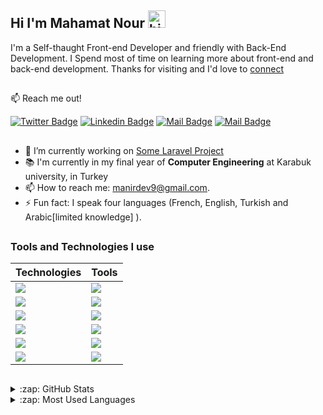 ## Hi I'm Mahamat Nour <img src="https://user-images.githubusercontent.com/1303154/88677602-1635ba80-d120-11ea-84d8-d263ba5fc3c0.gif" width="28px" alt="hi">

I'm a Self-thaught Front-end Developer and friendly with Back-End Development. I Spend most of time on learning more about front-end and back-end development.
Thanks for visiting and I'd love to [connect](https://www.linkedin.com/in/mahamat-nour-mahamat-abdraman-b44385175/)
## 
:mailbox: Reach me out!

[![Twitter Badge](https://img.shields.io/badge/-@manirDev-1ca0f1?style=flat&labelColor=1ca0f1&logo=twitter&logoColor=white&link=https://twitter.com/manirDev)](https://twitter.com/manirDev) 
[![Linkedin Badge](https://img.shields.io/badge/-manirDev-0e76a8?style=flat&labelColor=0e76a8&logo=linkedin&logoColor=white)](https://www.linkedin.com/in/mahamat-nour-mahamat-abdraman-b44385175/)
[![Mail Badge](https://img.shields.io/badge/-manirDev-e84393?style=flat&labelColor=e84393&logo=instagram&logoColor=white)](https://www.instagram.com/manirDev/) 
[![Mail Badge](https://img.shields.io/badge/-manirDev-c0392b?style=flat&labelColor=c0392b&logo=gmail&logoColor=white)](mailto:manirdev9@gmail.com)
## 
<!-- TODO: Add last video link -->

- 🔭 I’m currently working on [Some Laravel Project](https://github.com/manirDev/Laravel-Book-App)
- 📚 I'm currently in my final year of <b>Computer Engineering</b> at Karabuk university, in Turkey
- 📫 How to reach me: manirdev9@gmail.com.
- ⚡ Fun fact: I speak four languages (French, English, Turkish and Arabic[limited knowledge] ).
## 


### Tools and Technologies I use

| Technologies  |Tools|
| ------------- | ------------- |
| ![](https://img.shields.io/badge/Code-HTML-informational?style=flat&logo=html5&logoColor=white&color=6aa6f8)  | ![](https://img.shields.io/badge/UiDesign-Figma-informational?style=flat&logo=figma&logoColor=white&color=6aa6f8)  |
| ![](https://img.shields.io/badge/Code-CSS-informational?style=flat&logo=css3&logoColor=white&color=6aa6f8)  | ![](https://img.shields.io/badge/Editor-VS_Code-informational?style=flat&logo=visual-studio-code&logoColor=white&color=6aa6f8) |
| ![](https://img.shields.io/badge/Code-JavaScript-informational?style=flat&logo=javascript&logoColor=white&color=6aa6f8)  | ![](https://img.shields.io/badge/OS-Windows-informational?style=flat&logo=windows&logoColor=white&color=6aa6f8)  |
| ![](https://img.shields.io/badge/Code-ReactJs-informational?style=flat&logo=React&logoColor=white&color=6aa6f8) | ![](https://img.shields.io/badge/Git-Bash-informational?style=flat&logo=git&logoColor=white&color=6aa6f8) |
| ![](https://img.shields.io/badge/Code-Bootstrap-informational?style=flat&logo=bootstrap&logoColor=white&color=6aa6f8)| ![](https://img.shields.io/badge/Git-Repository-informational?style=flat&logo=github&logoColor=white&color=6aa6f8) |
| ![](https://img.shields.io/badge/Code-PHP-informational?style=flat&logo=php&logoColor=white&color=6aa6f8) | ![](https://img.shields.io/badge/Database-MySql-informational?style=flat&logo=mysql&logoColor=white&color=6aa6f8) |


##
<details>
  <summary>:zap: GitHub Stats</summary>

  <img align="left" alt="manir's GitHub Stats" src="https://github-readme-stats.vercel.app/api?username=manirDev&show_icons=true&hide_border=true" />

</details>

<details>
  <summary>:zap: Most Used Languages</summary>

<img align="left" alt="manir's GitHub Top Languages" src="https://github-readme-stats.vercel.app/api/top-langs/?username=manirDev" />

</details>



